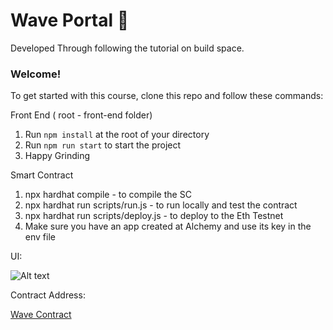 # Wave Portal 👋 
Developed Through following the tutorial on build space. 

### **Welcome!**
To get started with this course, clone this repo and follow these commands:

Front End ( root - front-end folder)
1. Run `npm install` at the root of your directory
2. Run `npm run start` to start the project
3. Happy Grinding

Smart Contract
1.  npx hardhat compile - to compile the SC
2.  npx hardhat run scripts/run.js - to run locally and test the contract
3.  npx hardhat run scripts/deploy.js - to deploy to the Eth Testnet
4.  Make sure you have an app created at Alchemy and use its key in the env file 

UI:

![Alt text](artifacts\image\UI.PNG?raw=true "UI")

Contract Address:

[Wave Contract](https://rinkeby.etherscan.io/address/0x057b88c534031b3698b507b4f5511eee46533081)


